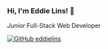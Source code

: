 ### Hi, I'm Eddie Lins! 👋

<p><em>Junior</em> Full-Stack Web Developer

[![GitHub eddielins](https://img.shields.io/github/followers/eddielins?label=follow&style=social)](https://github.com/eddielins)

